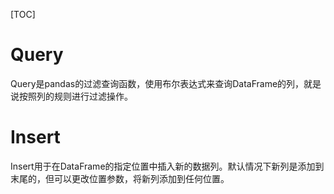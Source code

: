 [TOC]

# Query
Query是pandas的过滤查询函数，使用布尔表达式来查询DataFrame的列，就是说按照列的规则进行过滤操作。

# Insert
Insert用于在DataFrame的指定位置中插入新的数据列。默认情况下新列是添加到末尾的，但可以更改位置参数，将新列添加到任何位置。
